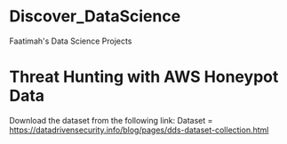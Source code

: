 # Discover_DataScience
Faatimah's Data Science Projects
# Threat Hunting with AWS Honeypot Data
Download the dataset from the following link:
Dataset = https://datadrivensecurity.info/blog/pages/dds-dataset-collection.html
